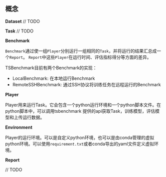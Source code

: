 ## 概念

**Dataset**
// TODO

**Task**
// TODO

**Benchmark**

`Benchmark`通过使一组`Player`分别运行一组相同的`Task`，并将运行的结果汇总成一个`Report`。
`Report`中这些`Player`在运行时间、评估指标得分等方面的差异。

TSBenchmark目前有两个Benchmark的实现： 
- LocalBenchmark: 在本地运行Benchmark
- RemoteSSHBenchmark: 通过SSH协议将训练任务在远程运行的Benchmark

**Player**

Player用来运行Task。它会包含一个python运行环境和一个python脚本文件。在python脚本中，可以调用tsbenchmark
提供的api获取Task，训练模型，评估模型和上传运行数据。

**Environment**

Player的运行环境。可以是自定义python环境，也可以是由conda管理的虚拟python环境。可以使用`requirement.txt`或者conda导出的yaml文件定义虚拟环境。


**Report**

// TODO


